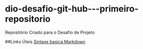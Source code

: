 # dio-desafio-git-hub---primeiro-repositorio
Repositório Criado para o Desafio de Projeto

##Links Úteis
[Sintaxe basica Markdown](https://www.markdownguide.org/basic-syntax/)

